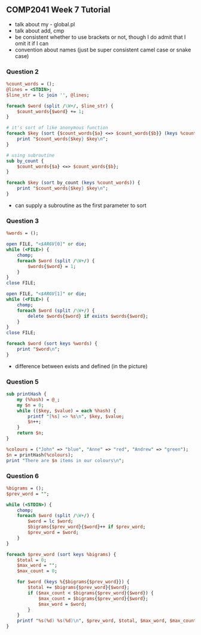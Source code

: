## COMP2041 Week 7 Tutorial

- talk about my - global.pl
- talk about add, cmp
- be consistent whether to use brackets or not, though I do admit that I omit it if I can
- convention about names (just be super consistent camel case or snake case)

### Question 2

```perl
%count_words = ();
@lines = <STDIN>;
$line_str = lc join '', @lines;

foreach $word (split /\W+/, $line_str) {
    $count_words{$word} += 1;
}

# it's sort of like anonymous function
foreach $key (sort {$count_words{$a} <=> $count_words{$b}} (keys %count_words)) {
    print "$count_words{$key} $key\n";
}

# using subroutine
sub by_count {
    $count_words{$a} <=> $count_words{$b};
}

foreach $key (sort by_count (keys %count_words)) {
    print "$count_words{$key} $key\n";
}

```

- can supply a subroutine as the first parameter to sort

### Question 3

```perl
%words = ();

open FILE, "<$ARGV[0]" or die;
while (<FILE>) {
    chomp;
    foreach $word (split /\W+/) {
        $words{$word} = 1;
    }
}
close FILE;

open FILE, "<$ARGV[1]" or die;
while (<FILE>) {
    chomp;
    foreach $word (split /\W+/) {
        delete $words{$word} if exists $words{$word};
    }
}
close FILE;

foreach $word (sort keys %words) {
    print "$word\n";
}
```

- difference between exists and defined (in the picture)

### Question 5

```perl
sub printHash {
    my (%hash) = @_;
    my $n = 0;
    while (($key, $value) = each %hash) {
        printf "[%s] => %s\n", $key, $value;
        $n++;
    }
    return $n;
}

%colours = ("John" => "blue", "Anne" => "red", "Andrew" => "green");
$n = printHash(%colours);
print "There are $n items in our colours\n";
```

### Question 6

```perl
%bigrams = ();
$prev_word = "";

while (<STDIN>) {
    chomp;
    foreach $word (split /\W+/) {
        $word = lc $word;
        $bigrams{$prev_word}{$word}++ if $prev_word;
        $prev_word = $word;
    }
}

foreach $prev_word (sort keys %bigrams) {
    $total = 0;
    $max_word = "";
    $max_count = 0;

    for $word (keys %{$bigrams{$prev_word}}) {
        $total += $bigrams{$prev_word}{$word};
        if ($max_count < $bigrams{$prev_word}{$word}) {
            $max_count = $bigrams{$prev_word}{$word};
            $max_word = $word;
        }
    }
    printf "%s(%d) %s(%d)\n", $prev_word, $total, $max_word, $max_count;
}
```
